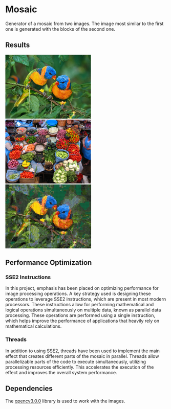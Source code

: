 # Mosaic

Generator of a mosaic from two images. The image most similar to the first one is generated with the blocks of the second one.

## Results

<div float="center">
    <img src="./images/birds.jpg" alt="200" height="200">
    <img src="./images/fruits.jpg" alt="200" height="200">
    <img src="./images/mosaic.jpg" alt="200" height="200">
</div>

## Performance Optimization

### SSE2 Instructions

In this project, emphasis has been placed on optimizing performance for image processing operations. A key strategy used is designing these operations to leverage SSE2 instructions, which are present in most modern processors. These instructions allow for performing mathematical and logical operations simultaneously on multiple data, known as parallel data processing. These operations are performed using a single instruction, which helps improve the performance of applications that heavily rely on mathematical calculations.

### Threads

In addition to using SSE2, threads have been used to implement the main effect that creates different parts of the mosaic in parallel.
Threads allow parallelizable parts of the code to execute simultaneously, utilizing processing resources efficiently. This accelerates the execution of the effect and improves the overall system performance.

## Dependencies

The [opencv3.0.0](https://opencv.org/releases/page/7/) library is used to work with the images.